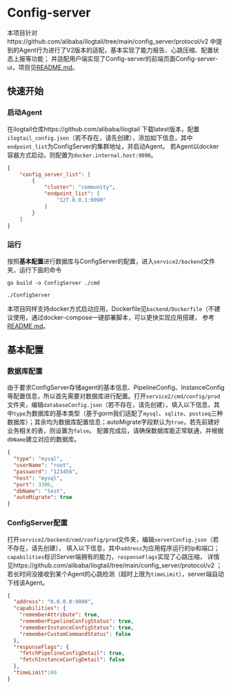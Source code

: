 # Config-server

本项目针对https://github.com/alibaba/ilogtail/tree/main/config_server/protocol/v2 中提到的Agent行为进行了V2版本的适配，基本实现了能力报告、心跳压缩、配置状态上报等功能；
并适配用户端实现了Config-server的前端页面Config-server-ui，项目见[README.md](../frontend/README.md)。

## 快速开始

### 启动Agent

在ilogtail仓库https://github.com/alibaba/ilogtail 下载latest版本，配置`ilogtail_config.json`（若不存在，请先创建），添加如下信息，其中`endpoint_list`为ConfigServer的集群地址，并启动Agent。
若Agent以docker容器方式启动，则配置为`docker.internal.host:9090`。
```json
{
    "config_server_list": [
        {
            "cluster": "community",
            "endpoint_list": [
                "127.0.0.1:9090"
            ]
        }
    ]
}
```

### 运行

按照**基本配置**进行数据库与ConfigServer的配置，进入`service2/backend`文件夹，运行下面的命令

```shell
go build -o ConfigServer ./cmd

./ConfigServer
```
本项目同样支持docker方式启动应用，Dockerfile见`backend/Dockerfile`（不建议使用，通过docker-compose一键部署脚本，可以更快实现应用搭建，
参考[README.md](../depolyment/README.md)。
## 基本配置

### 数据库配置

由于要求ConfigServer存储agent的基本信息、PipelineConfig、InstanceConfig等配置信息，所以首先需要对数据库进行配置。打开`service2/cmd/config/prod`文件夹，编辑`databaseConfig.json`（若不存在，请先创建），填入以下信息，其中`type`为数据库的基本类型（基于gorm我们适配了`mysql`、`sqlite`、`postseq`三种数据库）；其余均为数据库配置信息；autoMigrate字段默认为`true`，若先前建好业务相关的表，则设置为`false`。
配置完成后，请确保数据库能正常联通，并根据`dbName`建立对应的数据库。
```json
{
  "type": "mysql",
  "userName": "root",
  "password": "123456",
  "host": "mysql",
  "port": 3306,
  "dbName": "test",
  "autoMigrate": true
}
```

### ConfigServer配置

打开`service2/backend/cmd/config/prod`文件夹，编辑`serverConfig.json`（若不存在，请先创建），
填入以下信息，其中`address`为应用程序运行的ip和端口；`capabilities`标识Server端拥有的能力，`responseFlags`实现了心跳压缩，
详情见https://github.com/alibaba/ilogtail/tree/main/config_server/protocol/v2 ；若长时间没接收到某个Agent的心跳检测（超时上限为`timeLimit`），server端自动下线该Agent。

```json
{
  "address": "0.0.0.0:9090",
  "capabilities": {
    "rememberAttribute": true,
    "rememberPipelineConfigStatus": true,
    "rememberInstanceConfigStatus": true,
    "rememberCustomCommandStatus": false
  },
  "responseFlags": {
    "fetchPipelineConfigDetail": true,
    "fetchInstanceConfigDetail": false
  },
  "timeLimit":60
}
```